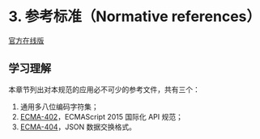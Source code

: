# 3. 参考标准（Normative references）

[官方在线版](https://262.ecma-international.org/6.0/#sec-normative-references)

## 学习理解

本章节列出对本规范的应用必不可少的参考文件，共有三个：

1. 通用多八位编码字符集；
2. [ECMA-402](https://www.ecma-international.org/publications-and-standards/standards/ecma-402/)，ECMAScript 2015 国际化 API 规范；
3. [ECMA-404](https://www.ecma-international.org/publications-and-standards/standards/ecma-404/)，JSON 数据交换格式。
